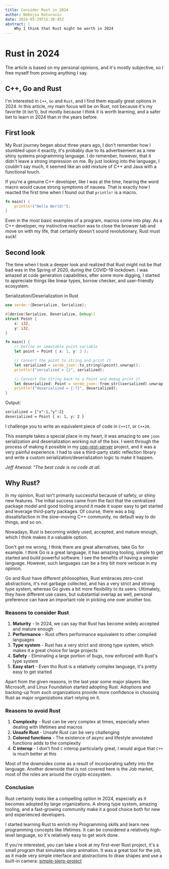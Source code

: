 ```yaml
---
title: Consider Rust in 2024
author: Nebojsa Koturovic
date: 2024-05-29T15:30:45Z
abstract: |
    Why I think that Rust might be worth in 2024
---
```

# Rust in 2024

The article is based on my personal opinions, and it's mostly subjective, so I free myself from proving anything I say.

## C++, Go and Rust

I'm interested in `C++`, `Go` and `Rust`, and I find them equally great options in 2024.
In this article, my main focus will be on Rust, not because it's my favorite (it isn't), but mostly 
because I think it is worth learning, and a safer bet to learn in 2024 than in the years before.

## First look

My Rust journey began about three years ago, I don't remember how I stumbled upon it exactly, it's probably due to its
advertisement as a new shiny systems programming language. I do remember, however, that it didn't leave a strong impression on me.
By just looking into the language, I couldn't say much, it seemed like an odd mixture of C++ and Java with a functional touch.

If you're a genuine C++ developer, like I was at the time, hearing the word macro would cause strong symptoms of nausea.
That is exactly how I reacted the first time when I found out that `println!` is a macro.

```rust
fn main() {
    println!("Hello World!");
}
```

Even in the most basic examples of a program, macros come into play. As a C++ developer, 
my instinctive reaction was to close the browser tab and move on with my life, that 
certainly doesn't sound revolutionary, Rust must suck!

## Second look

The time when I took a deeper look and realized that Rust might not be that bad was
in the Spring of 2020, during the COVID-19 lockdown. I was amazed at code generation capabilities, after some 
more digging, I started to appreciate things like linear types, borrow checker, and user-friendly ecosystem.

Serialization/Deserialization in Rust

```rust
use serde::{Deserialize, Serialize};

#[derive(Serialize, Deserialize, Debug)]
struct Point {
    x: i32,
    y: i32,
}

fn main() {
    // Define an immutable point variable
    let point = Point { x: 1, y: 2 };

    // Convert the point to string and print it
    let serialized = serde_json::to_string(&point).unwrap();
    println!("serialized = {}", serialized);

    // Convert the string back to a Point and debug print it
    let deserialized: Point = serde_json::from_str(&serialized).unwrap();
    println!("deserialized = {:?}", deserialized);
}
```

Output:

```txt
serialized = {"x":1,"y":2}
deserialized = Point { x: 1, y: 2 }
```

I challenge you to write an equivalent piece of code in `C++17`, or `C++20`.

This example takes a special place in my heart, it was amazing to see `json` serialization and deserialization working out of the box.
I went through the process of making it possible in my [cpp-rest-server](https://github.com/nkoturovic/cpp-rest-server) project,
and it was a very painful experience. I had to use a third-party static reflection library and write a custom serialization/deserialization 
logic to make it happen.

*Jeff Atwood: “The best code is no code at all.*

## Why Rust?

In my opinion, Rust isn't primarily successful because of safety, or shiny new features. The initial success came from the fact
that the centralized package model and good tooling around it made it super easy to get started and leverage third-party packages.
Of course, there was a big dissatisfaction in the slow-moving C++ community, no default way to do things, and so on.

Nowadays, Rust is becoming widely used, accepted, and mature enough, which I think makes it a valuable option.

Don't get me wrong, I think there are great alternatives, take Go for example.
I think Go is a great language, it has amazing tooling, simple to get started and build powerful software.
I see the benefits of having a simpler language. However, such languages can be a tiny bit more verbose in my opinion.

Go and Rust have different philosophies, Rust embraces zero-cost abstractions, it's not garbage collected, and
has a very strict and strong type system, whereas Go gives a bit more flexibility to its users. Ultimately, they have different
use cases, but substantial overlap as well, personal preference can have an important role in picking one over another too.

### Reasons to consider Rust

1. **Maturity** - In 2024, we can say that Rust has become widely accepted and mature enough
2. **Performance** - Rust offers performance equivalent to other compiled languages
2. **Type system** - Rust has a very strict and strong type system, which makes it a great choice for large projects
4. **Safety** - Eliminating a large portion of bugs, now enforced with Rust's type system
5. **Easy start** - Even tho Rust is a relatively complex language, it's pretty easy to get started

Apart from the given reasons, in the last year some major players like Microsoft, and Linux Foundation started adopting Rust.
Adoptions and backing-up from such organizations provide more confidence in choosing Rust as major organizations start relying on it.

### Reasons to avoid Rust

1. **Complexity** - Rust can be very complex at times, especially when dealing with lifetimes and macros
2. **Unsafe Rust** - Unsafe Rust can be very challenging
3. **Colored functions** - The existence of async and lifestyle annotated functions adds to the complexity
4. **C interop** - I don't find `C` interop particularly great, I would argue that `C++` is much better at this

Most of the downsides come as a result of incorporating safety into the language.
Another downside that is not covered here is the Job market, most of the roles are around the crypto ecosystem.

### Conclusion

Rust certainly looks like a compelling option in 2024, especially as it becomes adopted by large organizations.
A strong type system, amazing tooling, and a fast-growing community make it a good choice both for new and experienced developers.

I started learning Rust to enrich my Programming skills and learn new programming concepts like lifetimes.
It can be considered a relatively high-level language, so it's relatively easy to get work done.

If you're interested, you can take a look at my first-ever Rust project, it's a small program that simulates 
slerp animation. It was a great tool for the job, as it made very simple interface and abstractions to draw 
shapes and use a built-in camera: [simple-slerp-project](https://github.com/nkoturovic/Programming/tree/master/rust/slerp)

